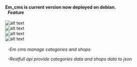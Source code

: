 __Em_cms is current version now deployed on debian.__<br/>
&nbsp;  __*Feature*__<br/><br/>
![alt text](https://user-images.githubusercontent.com/31529139/54863439-378fd500-4d7b-11e9-84c5-312b97010869.png)<br/>
![alt text](https://user-images.githubusercontent.com/31529139/54863440-3e1e4c80-4d7b-11e9-9d28-79939bcff519.png)<br/>
![alt text](https://user-images.githubusercontent.com/31529139/54863441-41b1d380-4d7b-11e9-9efc-344dbf411b78.png)<br/>
![alt text](https://user-images.githubusercontent.com/31529139/54863494-f3510480-4d7b-11e9-8828-af35608b1b5a.png)<br/><br/>
&nbsp;  _-Em cms manage categories and shops_<br/>

&nbsp;  _-Restfull api provide categories data and shops data to json_<br/>



